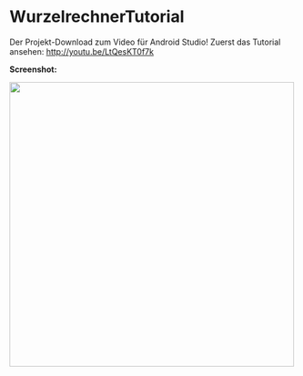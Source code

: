 # WurzelrechnerTutorial
Der Projekt-Download zum Video für Android Studio! 
Zuerst das Tutorial ansehen: http://youtu.be/LtQesKT0f7k

<b> Screenshot: <b/>

<img src="http://s04.justpaste.it/files/justpaste/d224/a9151321/file17.png" height="500px"/>
